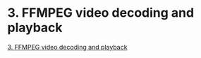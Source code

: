 # 3. FFMPEG video decoding and playback
[3. FFMPEG video decoding and playback](https://aiwithcloud.com/2022/09/19/3-_ffmpeg_video_decoding_and_playback/)